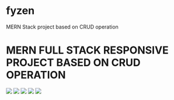 # fyzen
MERN Stack project based on CRUD operation
<h1>MERN FULL STACK RESPONSIVE PROJECT BASED ON CRUD OPERATION</h1>
<img src="https://res.cloudinary.com/codercloud/image/upload/v1662900559/Screenshot_2_ftsbaf.png">
<img src="https://res.cloudinary.com/codercloud/image/upload/v1662900559/Screenshot_6_bzteke.png">
<img src="https://res.cloudinary.com/codercloud/image/upload/v1662900559/Screenshot_7_npawvm.png">
<img src="https://res.cloudinary.com/codercloud/image/upload/v1662900559/Screenshot_8_njd5ge.png">
<img src="https://res.cloudinary.com/codercloud/image/upload/v1662900560/Screenshot_10_ly0ncb.png">

